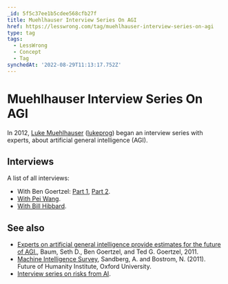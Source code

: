 ```yaml
---
_id: 5f5c37ee1b5cdee568cfb27f
title: Muehlhauser Interview Series On AGI
href: https://lesswrong.com/tag/muehlhauser-interview-series-on-agi
type: tag
tags:
  - LessWrong
  - Concept
  - Tag
synchedAt: '2022-08-29T11:13:17.752Z'
---
```

# Muehlhauser Interview Series On AGI

In 2012, [Luke Muehlhauser](http://lukeprog.com/) ([lukeprog](http://lesswrong.com/user/lukeprog)) began an interview series with experts, about artificial general intelligence (AGI).

## Interviews

A list of all interviews:

*   With Ben Goertzel: [Part 1](http://lesswrong.com/r/discussion/lw/aw7/muehlhausergoertzel_dialogue_part_1/), [Part 2](http://lesswrong.com/r/discussion/lw/c7h/muehlhausergoertzel_dialogue_part_2/).
*   [With Pei Wang](http://lesswrong.com/r/discussion/lw/bxr/muehlhauserwang_dialogue/).
*   [With Bill Hibbard](http://lesswrong.com/r/discussion/lw/di6/muehlhauserhibbard_dialogue_on_agi/).

## See also

*   [Experts on artificial general intelligence provide estimates for the future of AGI.](http://sethbaum.com/ac/2011_AI-Experts.html), Baum, Seth D., Ben Goertzel, and Ted G. Goertzel, 2011.
*   [Machine Intelligence Survey](http://www.fhi.ox.ac.uk/__data/assets/pdf_file/0015/21516/MI_survey.pdf), Sandberg, A. and Bostrom, N. (2011). Future of Humanity Institute, Oxford University.
*   [Interview series on risks from AI](http://wiki.lesswrong.com/wiki/Interview_series_on_risks_from_AI).